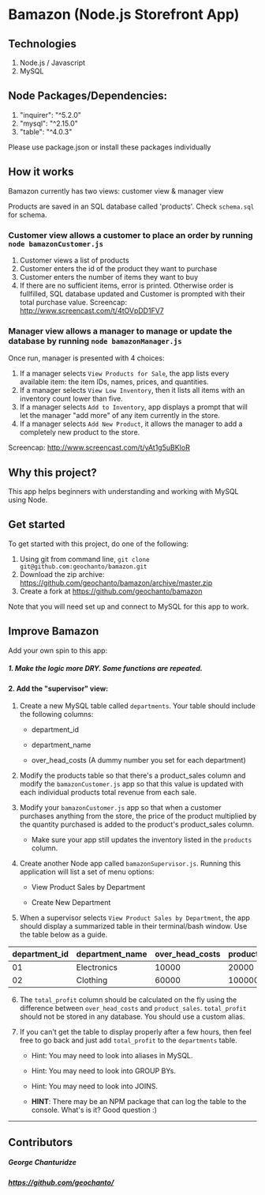 # Bamazon (Node.js Storefront App)

## Technologies
1. Node.js / Javascript
2. MySQL

## Node Packages/Dependencies:
1. "inquirer": "^5.2.0"
2. "mysql": "^2.15.0"
3. "table": "^4.0.3"

Please use package.json or install these packages individually

## How it works
Bamazon currently has two views: customer view & manager view

Products are saved in an SQL database called 'products'. Check `schema.sql` for schema.

### Customer view allows a customer to place an order by running `node bamazonCustomer.js` 
1. Customer views a list of products
2. Customer enters the id of the product they want to purchase
3. Customer enters the number of items they want to buy
4. If there are no sufficient items, error is printed. Otherwise order is fullfilled, SQL database updated and Customer is prompted with their total purchase value.
Screencap: http://www.screencast.com/t/4tOVpDD1FV7

### Manager view allows a manager to manage or update the database by running `node bamazonManager.js` 
Once run, manager is presented with 4 choices:
1. If a manager selects `View Products for Sale`, the app lists every available item: the item IDs, names, prices, and quantities.
2. If a manager selects `View Low Inventory`, then it lists all items with an inventory count lower than five.
3. If a manager selects `Add to Inventory`, app displays a prompt that will let the manager "add more" of any item currently in the store.
4. If a manager selects `Add New Product`, it allows the manager to add a completely new product to the store.

Screencap: http://www.screencast.com/t/yAt1g5uBKIoR

## Why this project?
This app helps beginners with understanding and working with MySQL using Node.

## Get started
To get started with this project, do one of the following:

1. Using git from command line, `git clone git@github.com:geochanto/bamazon.git` 
2. Download the zip archive: https://github.com/geochanto/bamazon/archive/master.zip
3. Create a fork at https://github.com/geochanto/bamazon

Note that you will need set up and connect to MySQL for this app to work.

## Improve Bamazon
Add your own spin to this app:

##### 1. Make the logic more DRY. Some functions are repeated.
#### 2. Add the "supervisor" view:

1. Create a new MySQL table called `departments`. Your table should include the following columns:

   * department_id

   * department_name

   * over_head_costs (A dummy number you set for each department)

2. Modify the products table so that there's a product_sales column and modify the `bamazonCustomer.js` app so that this value is updated with each individual products total revenue from each sale.

3. Modify your `bamazonCustomer.js` app so that when a customer purchases anything from the store, the price of the product multiplied by the quantity purchased is added to the product's product_sales column.

   * Make sure your app still updates the inventory listed in the `products` column.

4. Create another Node app called `bamazonSupervisor.js`. Running this application will list a set of menu options:

   * View Product Sales by Department
   
   * Create New Department

5. When a supervisor selects `View Product Sales by Department`, the app should display a summarized table in their terminal/bash window. Use the table below as a guide.

| department_id | department_name | over_head_costs | product_sales | total_profit |
| ------------- | --------------- | --------------- | ------------- | ------------ |
| 01            | Electronics     | 10000           | 20000         | 10000        |
| 02            | Clothing        | 60000           | 100000        | 40000        |

6. The `total_profit` column should be calculated on the fly using the difference between `over_head_costs` and `product_sales`. `total_profit` should not be stored in any database. You should use a custom alias.

7. If you can't get the table to display properly after a few hours, then feel free to go back and just add `total_profit` to the `departments` table.

   * Hint: You may need to look into aliases in MySQL.

   * Hint: You may need to look into GROUP BYs.

   * Hint: You may need to look into JOINS.

   * **HINT**: There may be an NPM package that can log the table to the console. What's is it? Good question :)

- - -



## Contributors
##### George Chanturidze
##### https://github.com/geochanto/
